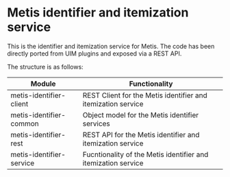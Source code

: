 # Metis identifier and itemization service
This is the identifier and itemization service for Metis. The code has been
directly ported from UIM plugins and exposed via a REST API.

The structure is as follows:

Module | Functionality
---|---
metis-identifier-client | REST Client for the Metis identifier and itemization service
metis-identifier-common | Object model for the Metis identifier services
metis-identifier-rest | REST API for the Metis identifier and itemization service
metis-identifier-service | Fucntionality of the Metis identifier and itemization service